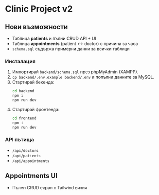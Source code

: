 
# Clinic Project v2

## Нови възможности
* Таблица **patients** и пълни CRUD API + UI
* Таблица **appointments** (patient ↔ doctor) с причина за часа
* `schema.sql` съдържа примерни данни за всички таблици

### Инсталация
1. Импортирай `backend/schema.sql` през phpMyAdmin (XAMPP).
2. `cp backend/.env.example backend/.env` и попълни данните за MySQL.
3. Стартирай бекенда:
   ```bash
   cd backend
   npm i
   npm run dev
   ```
4. Стартирай фронтенда:
   ```bash
   cd frontend
   npm i
   npm run dev
   ```
### API пътища
* `/api/doctors`
* `/api/patients`
* `/api/appointments`

## Appointments UI
* Пълен CRUD екран с Tailwind визия
